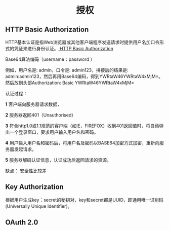 <h1 align="center"> 授权 </h1>

HTTP Basic Authorization
-

HTTP基本认证是指Web浏览器或其他客户端程序发送请求时提供用户名加口令形式的凭证来进行身份认证。<a href="http://blog.csdn.net/dxswzj/article/details/39202217" target="_blank"> HTTP Basic Authorization</a>

Base64算法编码（username：password ）

例如，用户名是: admin，口令是: admin123，拼接后的结果是: admin:admin123，然后再用Base64编码，得到YWRtaW46YWRtaW4xMjM=。然后放到头部Authorization: Basic YWRtaW46YWRtaW4xMjM=

认证过程：

**1** 客户端向服务器请求数据，

**2** 服务器返回401（Unauthorised）

**3** 符合http1.0或1.1规范的客户端（如IE，FIREFOX）收到401返回值时，将自动弹出一个登录窗口，要求用户输入用户名和密码。

**4** 用户输入用户名和密码后，将用户名及密码以BASE64加密方式加密，重新向服务器发起请求。

**5** 服务器解码认证信息，认证成功后返回请求的资源。

缺点： 安全性比较差

Key Authorization
-

根据用户生成key：secret的秘钥对，key和secret都是UUID，即通用唯一识别码 (Universally Unique Identifier)。

OAuth 2.0
-



